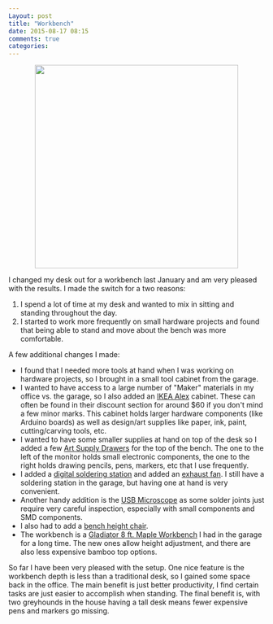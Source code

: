```yaml
---
Layout: post
title: "Workbench"
date: 2015-08-17 08:15
comments: true
categories: 
---
```


<a href="//s3.amazonaws.com/rwx-blog/workbench.JPG" target="_blank"><img src="//s3.amazonaws.com/rwx-blog/workbench.JPG"  style="height: 400px; display: block; margin: auto;"></a>

I changed my desk out for a workbench last January and am very pleased with the results. I made the switch for a two reasons:

1. I spend a lot of time at my desk and wanted to mix in sitting and standing throughout the day.
2. I started to work more frequently on small hardware projects and found that being able to stand and move about the bench was more comfortable.

A few additional changes I made:

* I found that I needed more tools at hand when I was working on hardware projects, so I brought in a small tool cabinet from the garage.
* I wanted to have access to a large number of "Maker" materials in my office vs. the garage, so I also added an <a href="http://www.ikea.com/us/en/catalog/products/40196241/" target="_blank">IKEA Alex</a> cabinet. These can often be found in their discount section for around $60 if you don't mind a few minor marks. This cabinet holds larger hardware components (like Arduino boards) as well as design/art supplies like paper, ink, paint, cutting/carving tools, etc.
* I wanted to have some smaller supplies at hand on top of the desk so I added a few <a href="http://www.amazon.com/gp/product/B000AIDBGC" target="_blank">Art Supply Drawers</a> for the top of the bench. The one to the left of the monitor holds small electronic components, the one to the right holds drawing pencils, pens, markers, etc that I use frequently.
* I added a <a href="//www.amazon.com/gp/product/B00ANZRT4M" target="_blank">digital soldering station</a> and added an <a href="http://www.amazon.com/Weller-WSA350-Bench-Smoke-Absorber/dp/B000EM74SK" target="_blank">exhaust fan</a>. I still have a soldering station in the garage, but having one at hand is very convenient.
* Another handy addition is the <a href="http://www.amazon.com/gp/product/B00XNYXQHE" target="_blank">USB Microscope</a> as some solder joints just require very careful inspection, especially with small components and SMD components.
* I also had to add a <a href="http://www.amazon.com/gp/product/B001PMJXD2" target="_blank">bench height chair</a>.
* The workbench is a <a href="http://www.amazon.com/Gladiator-GAWB08HWEG-Adjustable-Hardwood-Workbench/dp/B00ZTH82CW" target="_blank">Gladiator 8 ft. Maple Workbench</a> I had in the garage for a long time. The new ones allow height adjustment, and there are also less expensive bamboo top options.

So far I have been very pleased with the setup. One nice feature is the workbench depth is less than a traditional desk, so I gained some space back in the office. The main benefit is just better productivity, I find certain tasks are just easier to accomplish when standing. The final benefit is, with two greyhounds in the house having a tall desk means fewer expensive pens and markers go missing.